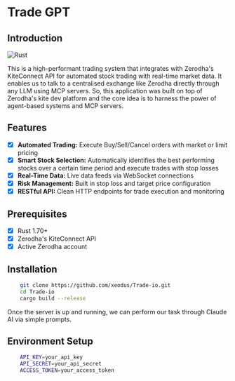 # Trade GPT

## Introduction

![Rust](https://img.shields.io/badge/Rust-006845?style=flat&logo=rust&logoColor=white&labelColor=333333)

This is a high-performant trading system that integrates with Zerodha's KiteConnect API for automated stock trading with real-time market data. It enables us to talk to a centralised exchange like Zerodha directly through any LLM using MCP servers. So, this application was built on top of Zerodha's kite dev platform and the core idea is to harness the power of agent-based systems and MCP servers.

## Features

- [x] **Automated Trading:** Execute Buy/Sell/Cancel orders with market or limit pricing
- [x] **Smart Stock Selection:** Automatically identifies the best performing stocks over a certain time period and execute trades with stop losses
- [x] **Real-Time Data:** Live data feeds via WebSocket connections
- [x] **Risk Management:** Built in stop loss and target price configuration
- [x] **RESTful API:** Clean HTTP endpoints for trade execution and monitoring

## Prerequisites
- [x] Rust 1.70+
- [x] Zerodha's KiteConnect API
- [X] Active Zerodha account

## Installation

```bash
    git clone https://github.com/xeodus/Trade-io.git
    cd Trade-io
    cargo build --release
```
Once the server is up and running, we can perform our task through Claude AI via simple prompts.
## Environment Setup

```bash
    API_KEY=your_api_key
    API_SECRET=your_api_secret
    ACCESS_TOKEN=your_access_token
```
